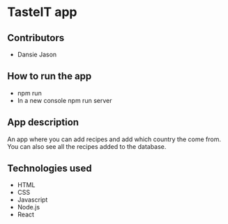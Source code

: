 # TasteIT app

## Contributors
- Dansie Jason
    

## How to run the app
- npm run
- In a new console npm run server

## App description
An app where you can add recipes and add which country the come from. You can also see all the recipes added to the database.

## Technologies used
- HTML
- CSS
- Javascript
- Node.js
- React